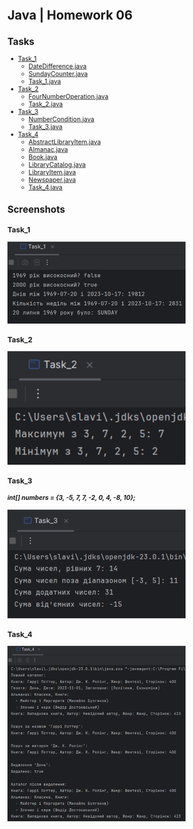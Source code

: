 # Java | Homework 06

## Tasks

* [Task_1](./src/Task_1/)
    - [DateDifference.java](./src/Task_1/DateDifference.java)
    - [SundayCounter.java](./src/Task_1/SundayCounter.java)
    - [Task_1.java](./src/Task_1/Task_1.java)
* [Task_2](./src/Task_2/)
    - [FourNumberOperation.java](./src/Task_2/FourNumberOperation.java)
    - [Task_2.java](./src/Task_2/Task_2.java)
* [Task_3](./src/Task_3/)
    - [NumberCondition.java](./src/Task_3/NumberCondition.java)
    - [Task_3.java](./src/Task_3/Task_3.java)
* [Task_4](./src/Task_4/)
    - [AbstractLibraryItem.java](./src/Task_4/AbstractLibraryItem.java)
    - [Almanac.java](./src/Task_4/Almanac.java)
    - [Book.java](./src/Task_4/Book.java)
    - [LibraryCatalog.java](./src/Task_4/LibraryCatalog.java)
    - [LibraryItem.java](./src/Task_4/LibraryItem.java)
    - [Newspaper.java](./src/Task_4/Newspaper.java)
    - [Task_4.java](./src/Task_4/Task_4.java)

## Screenshots

### Task_1

<img src="./screenshots/1.png" alt="screenshot 1.png" width="400"/>

### Task_2

<img src="./screenshots/2.png" alt="screenshot 2.png" width="400"/>

### Task_3
#### _int[] numbers = {3, -5, 7, 7, -2, 0, 4, -8, 10};_
<img src="./screenshots/3.png" alt="screenshot 3.png" width="400"/>

### Task_4

<img src="./screenshots/4.png" alt="screenshot 4.png" width="400"/>
